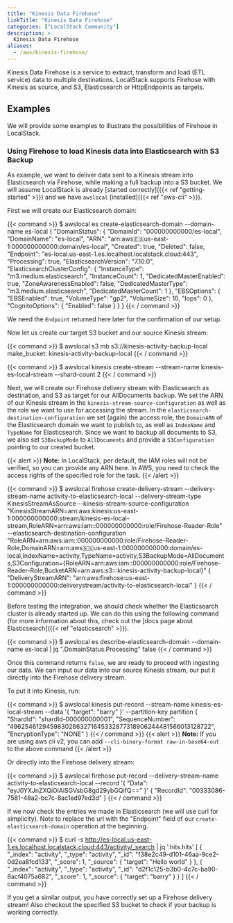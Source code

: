 ```yaml
---
title: "Kinesis Data Firehose"
linkTitle: "Kinesis Data Firehose"
categories: ["LocalStack Community"]
description: >
  Kinesis Data Firehose
aliases:
  - /aws/kinesis-firehose/
---
```


Kinesis Data Firehose is a service to extract, transform and load (ETL service) data to multiple destinations.
LocalStack supports Firehose with Kinesis as source, and S3, Elasticsearch or HttpEndpoints as targets.

## Examples

We will provide some examples to illustrate the possibilities of Firehose in LocalStack.

### Using Firehose to load Kinesis data into Elasticsearch with S3 Backup

As example, we want to deliver data sent to a Kinesis stream into Elasticsearch via Firehose, while making a full backup into a S3 bucket.
We will assume LocalStack is already [started correctly]({{< ref "getting-started" >}}) and we have `awslocal` [installed]({{< ref "aws-cli" >}}).

First we will create our Elasticsearch domain:

{{< command >}}
$ awslocal es create-elasticsearch-domain --domain-name es-local
{
  "DomainStatus": {
    "DomainId": "000000000000/es-local",
    "DomainName": "es-local",
    "ARN": "arn:aws:es:us-east-1:000000000000:domain/es-local",
    "Created": true,
    "Deleted": false,
    "Endpoint": "es-local.us-east-1.es.localhost.localstack.cloud:443",
    "Processing": true,
    "ElasticsearchVersion": "7.10.0",
    "ElasticsearchClusterConfig": {
      "InstanceType": "m3.medium.elasticsearch",
      "InstanceCount": 1,
      "DedicatedMasterEnabled": true,
      "ZoneAwarenessEnabled": false,
      "DedicatedMasterType": "m3.medium.elasticsearch",
      "DedicatedMasterCount": 1
    },
    "EBSOptions": {
      "EBSEnabled": true,
      "VolumeType": "gp2",
      "VolumeSize": 10,
      "Iops": 0
    },
    "CognitoOptions": {
      "Enabled": false
    }
  }
}
{{< / command >}}

We need the `Endpoint` returned here later for the confirmation of our setup.

Now let us create our target S3 bucket and our source Kinesis stream:

{{< command >}}
$ awslocal s3 mb s3://kinesis-activity-backup-local
make_bucket: kinesis-activity-backup-local
{{< / command >}}

{{< command >}}
$ awslocal kinesis create-stream --stream-name kinesis-es-local-stream --shard-count 2
{{< / command >}}


Next, we will create our Firehose delivery stream with Elasticsearch as destination, and S3 as target for our AllDocuments backup.
We set the ARN of our Kinesis stream in the `kinesis-stream-source-configuration` as well as the role we want to use for accessing the stream.
In the `elasticsearch-destination-configuration` we set (again) the access role, the `DomainARN` of the Elasticsearch domain we want to publish to, as well as `IndexName` and `TypeName` for Elasticsearch.
Since we want to backup all documents to S3, we also set `S3BackupMode` to `AllDocuments` and provide a `S3Configuration` pointing to our created bucket.

{{< alert >}}
**Note:** In LocalStack, per default, the IAM roles will not be verified, so you can provide any ARN here. In AWS, you need to check the access rights of the specified role for the task.
{{< /alert >}}

{{< command >}}
$ awslocal firehose create-delivery-stream --delivery-stream-name activity-to-elasticsearch-local --delivery-stream-type KinesisStreamAsSource --kinesis-stream-source-configuration "KinesisStreamARN=arn:aws:kinesis:us-east-1:000000000000:stream/kinesis-es-local-stream,RoleARN=arn:aws:iam::000000000000:role/Firehose-Reader-Role" --elasticsearch-destination-configuration "RoleARN=arn:aws:iam::000000000000:role/Firehose-Reader-Role,DomainARN=arn:aws:es:us-east-1:000000000000:domain/es-local,IndexName=activity,TypeName=activity,S3BackupMode=AllDocuments,S3Configuration={RoleARN=arn:aws:iam::000000000000:role/Firehose-Reader-Role,BucketARN=arn:aws:s3:::kinesis-activity-backup-local}"
{
    "DeliveryStreamARN": "arn:aws:firehose:us-east-1:000000000000:deliverystream/activity-to-elasticsearch-local"
}
{{< / command >}}

Before testing the integration, we should check whether the Elasticsearch cluster is already started up.
We can do this using the following command (for more information about this, check out the [docs page about Elasticsearch]({{< ref "elasticsearch" >}}).


{{< command >}}
$ awslocal es describe-elasticsearch-domain --domain-name es-local | jq ".DomainStatus.Processing"
false
{{< / command >}}

Once this command returns `false`, we are ready to proceed with ingesting our data.
We can input our data into our source Kinesis stream, our put it directly into the Firehose delivery stream.

To put it into Kinesis, run:

{{< command >}}
$ awslocal kinesis put-record --stream-name kinesis-es-local-stream --data '{ "target": "barry" }' --partition-key partition
{
    "ShardId": "shardId-000000000001",
    "SequenceNumber": "49625461294598302663271645332877318906244481566013128722",
    "EncryptionType": "NONE"
}
{{< / command >}}
{{< alert >}}
**Note:** If you are using aws cli v2, you can add `--cli-binary-format raw-in-base64-out` to the above command
{{< /alert >}}



Or directly into the Firehose delivery stream:

{{< command >}}
$ awslocal firehose put-record --delivery-stream-name activity-to-elasticsearch-local --record '{ "Data": "eyJ0YXJnZXQiOiAiSGVsbG8gd29ybGQifQ==" }' 
{
    "RecordId": "00333086-7581-48a2-bc7c-8ac1ed97ed3d"
}
{{< / command >}}

If we now check the entries we made in Elasticsearch (we will use curl for simplicity). Note to replace the url with the "Endpoint" field of our `create-elasticsearch-domain` operation at the beginning.

{{< command >}}
$ curl -s http://es-local.us-east-1.es.localhost.localstack.cloud:443/activity/_search | jq '.hits.hits'
[
  {
    "_index": "activity",
    "_type": "activity",
    "_id": "f38e2c49-d101-46aa-9ce2-0d2ea8fcd133",
    "_score": 1,
    "_source": {
      "target": "Hello world"
    }
  },
  {
    "_index": "activity",
    "_type": "activity",
    "_id": "d2f1c125-b3b0-4c7c-ba90-8acf4075a682",
    "_score": 1,
    "_source": {
      "target": "barry"
    }
  }
]
{{< / command >}}

If you get a similar output, you have correctly set up a Firehose delivery stream!
Also checkout the specified S3 bucket to check if your backup is working correctly.
